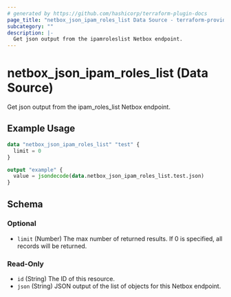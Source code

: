 ```yaml
---
# generated by https://github.com/hashicorp/terraform-plugin-docs
page_title: "netbox_json_ipam_roles_list Data Source - terraform-provider-netbox"
subcategory: ""
description: |-
  Get json output from the ipamroleslist Netbox endpoint.
---
```


# netbox_json_ipam_roles_list (Data Source)

Get json output from the ipam_roles_list Netbox endpoint.

## Example Usage

```terraform
data "netbox_json_ipam_roles_list" "test" {
  limit = 0
}

output "example" {
  value = jsondecode(data.netbox_json_ipam_roles_list.test.json)
}
```

<!-- schema generated by tfplugindocs -->
## Schema

### Optional

- `limit` (Number) The max number of returned results. If 0 is specified, all records will be returned.

### Read-Only

- `id` (String) The ID of this resource.
- `json` (String) JSON output of the list of objects for this Netbox endpoint.


